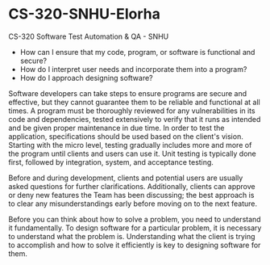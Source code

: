 # CS-320-SNHU-Elorha
CS-320 Software Test Automation &amp; QA - SNHU

- How can I ensure that my code, program, or software is functional and secure?
- How do I interpret user needs and incorporate them into a program?
- How do I approach designing software?

Software developers can take steps to ensure programs are secure and effective, but they cannot guarantee them to be reliable and functional at all times. A program must be thoroughly reviewed for any vulnerabilities in its code and dependencies, tested extensively to verify that it runs as intended and be given proper maintenance in due time. In order to test the application, specifications should be used based on the client's vision. Starting with the micro level, testing gradually includes more and more of the program until clients and users can use it. Unit testing is typically done first, followed by integration, system, and acceptance testing.

Before and during development, clients and potential users are usually asked questions for further clarifications. Additionally, clients can approve or deny new features the Team has been discussing; the best approach is to clear any misunderstandings early before moving on to the next feature.

Before you can think about how to solve a problem, you need to understand it fundamentally. To design software for a particular problem, it is necessary to understand what the problem is. Understanding what the client is trying to accomplish and how to solve it efficiently is key to designing software for them.
